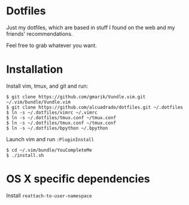 # Dotfiles

Just my dotfiles, which are based in stuff I found on the web and my friends'
recommendations.

Feel free to grab whatever you want.

# Installation

Install vim, tmux, and git and run:

```
$ git clone https://github.com/gmarik/Vundle.vim.git ~/.vim/bundle/Vundle.vim
$ git clone https://github.com/alcuadrado/dotfiles.git ~/.dotfiles
$ ln -s ~/.dotfiles/vimrc ~/.vimrc
$ ln -s ~/.dotfiles/tmux.conf ~/tmux.conf
$ ln -s ~/.dotfiles/tmux.conf ~/tmux.conf
$ ln -s ~/.dotfiles/bpython ~/.bpython
```

Launch vim and run `:PluginInstall`

```
$ cd ~/.vim/bundle/YouCompleteMe
$ ./install.sh
```

# OS X specific dependencies

Install `reattach-to-user-namespace`
